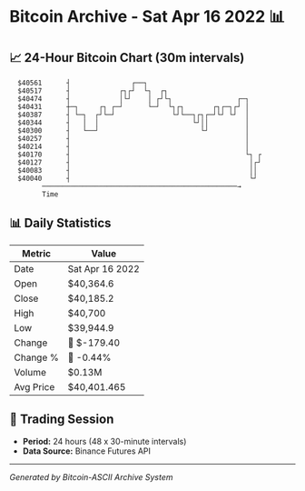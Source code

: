 # Bitcoin Archive - Sat Apr 16 2022 📊

## 📈 24-Hour Bitcoin Chart (30m intervals)

```
  $40561      ┤               ┌──┐                             
  $40517      ┤            ┌┐┌┘  └┐  ┌┐                        
  $40474      ┤            │└┘    │ ┌┘└┐                ┌─┐    
  $40431      ┼─┐     ┌┐ ┌─┘      └─┘  └┐┌┐       ┌┐┌─┐┌┘ │    
  $40387      ┤ └─┐  ┌┘└─┘              └┘└──┐┌┐┌─┘└┘ └┘  │    
  $40344      ┤   │  │                       └┘││         │    
  $40300      ┤   └──┘                         └┘         │    
  $40257      ┤                                           │    
  $40214      ┤                                           │    
  $40170      ┤                                           └┐ ┌ 
  $40127      ┤                                            │┌┘ 
  $40083      ┤                                            ││  
  $40040      ┤                                            └┘  
        ────────────────────────────────────────────────→
        Time
```

## 📊 Daily Statistics

| Metric | Value |
|--------|-------|
| Date | Sat Apr 16 2022 |
| Open | $40,364.6 |
| Close | $40,185.2 |
| High | $40,700 |
| Low | $39,944.9 |
| Change | 🔴 $-179.40 |
| Change % | 🔴 -0.44% |
| Volume | $0.13M |
| Avg Price | $40,401.465 |

## 📅 Trading Session

- **Period:** 24 hours (48 x 30-minute intervals)
- **Data Source:** Binance Futures API

---
*Generated by Bitcoin-ASCII Archive System*
